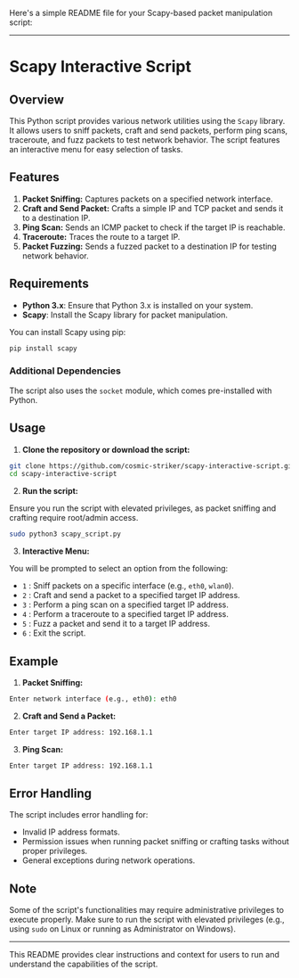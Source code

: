 Here's a simple README file for your Scapy-based packet manipulation script:

---

# Scapy Interactive Script

## Overview

This Python script provides various network utilities using the `Scapy` library. It allows users to sniff packets, craft and send packets, perform ping scans, traceroute, and fuzz packets to test network behavior. The script features an interactive menu for easy selection of tasks.

## Features

1. **Packet Sniffing:** Captures packets on a specified network interface.
2. **Craft and Send Packet:** Crafts a simple IP and TCP packet and sends it to a destination IP.
3. **Ping Scan:** Sends an ICMP packet to check if the target IP is reachable.
4. **Traceroute:** Traces the route to a target IP.
5. **Packet Fuzzing:** Sends a fuzzed packet to a destination IP for testing network behavior.

## Requirements

- **Python 3.x**: Ensure that Python 3.x is installed on your system.
- **Scapy**: Install the Scapy library for packet manipulation.

You can install Scapy using pip:

```bash
pip install scapy
```

### Additional Dependencies

The script also uses the `socket` module, which comes pre-installed with Python.

## Usage

1. **Clone the repository or download the script:**

```bash
git clone https://github.com/cosmic-striker/scapy-interactive-script.git
cd scapy-interactive-script
```

2. **Run the script:**

Ensure you run the script with elevated privileges, as packet sniffing and crafting require root/admin access.

```bash
sudo python3 scapy_script.py
```

3. **Interactive Menu:**

You will be prompted to select an option from the following:

- `1` : Sniff packets on a specific interface (e.g., `eth0`, `wlan0`).
- `2` : Craft and send a packet to a specified target IP address.
- `3` : Perform a ping scan on a specified target IP address.
- `4` : Perform a traceroute to a specified target IP address.
- `5` : Fuzz a packet and send it to a target IP address.
- `6` : Exit the script.

## Example

1. **Packet Sniffing:**

```bash
Enter network interface (e.g., eth0): eth0
```

2. **Craft and Send a Packet:**

```bash
Enter target IP address: 192.168.1.1
```

3. **Ping Scan:**

```bash
Enter target IP address: 192.168.1.1
```

## Error Handling

The script includes error handling for:
- Invalid IP address formats.
- Permission issues when running packet sniffing or crafting tasks without proper privileges.
- General exceptions during network operations.

## Note

Some of the script's functionalities may require administrative privileges to execute properly. Make sure to run the script with elevated privileges (e.g., using `sudo` on Linux or running as Administrator on Windows).

---

This README provides clear instructions and context for users to run and understand the capabilities of the script.
